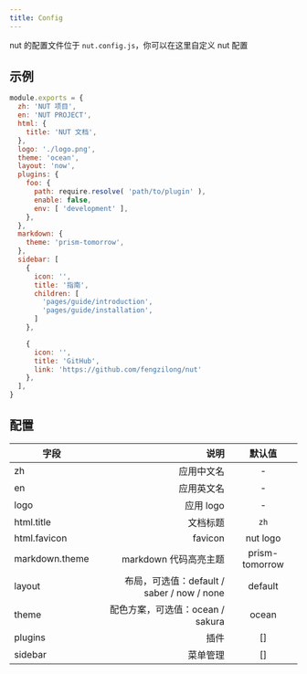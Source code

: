 ```yaml
---
title: Config
---
```


nut 的配置文件位于 `nut.config.js`，你可以在这里自定义 nut 配置

## 示例

```js
module.exports = {
  zh: 'NUT 项目',
  en: 'NUT PROJECT',
  html: {
    title: 'NUT 文档',
  },
  logo: './logo.png',
  theme: 'ocean',
  layout: 'now',
  plugins: {
    foo: {
      path: require.resolve( 'path/to/plugin' ),
      enable: false,
      env: [ 'development' ],
    },
  },
  markdown: {
    theme: 'prism-tomorrow',
  },
  sidebar: [
    {
      icon: '',
      title: '指南',
      children: [
        'pages/guide/introduction',
        'pages/guide/installation',
      ]
    },

    {
      icon: '',
      title: 'GitHub',
      link: 'https://github.com/fengzilong/nut'
    },
  ],
}
```

## 配置

| 字段           |                                       说明 |     默认值     |
| -------------- | ------------------------------------------:|:--------------:|
| zh             |                                 应用中文名 |       -        |
| en             |                                 应用英文名 |       -        |
| logo           |                                  应用 logo |       -        |
| html.title     |                                   文档标题 |      `zh`      |
| html.favicon   |                                    favicon |    nut logo    |
| markdown.theme |                      markdown 代码高亮主题 | prism-tomorrow |
| layout         | 布局，可选值：default / saber / now / none |    default     |
| theme          |           配色方案，可选值：ocean / sakura |     ocean      |
| plugins        |                                       插件 |       []       |
| sidebar        |                                   菜单管理 |       []       |
